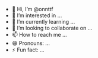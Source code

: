 - 👋 Hi, I’m @onnttf
- 👀 I’m interested in ...
- 🌱 I’m currently learning ...
- 💞️ I’m looking to collaborate on ...
- 📫 How to reach me ...
- 😄 Pronouns: ...
- ⚡ Fun fact: ...

<!---
onnttf/onnttf is a ✨ special ✨ repository because its `README.md` (this file) appears on your GitHub profile.
You can click the Preview link to take a look at your changes.
--->
